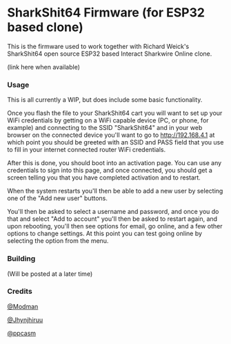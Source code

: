 # SharkShit64 Firmware (for ESP32 based clone)



This is the firmware used to work together with Richard Weick's SharkShit64 open source ESP32 based Interact Sharkwire Online clone.



(link here when available)



### Usage



This is all currently a WIP, but does include some basic functionality.



Once you flash the file to your SharkShit64 cart you will want to set up your WiFi credentials by getting on a WiFi capable device (PC, or phone, for example) and connecting to the SSID "SharkShit64" and in your web browser on the connected device you'll want to go to http://192.168.4.1 at which point you should be greeted with an SSID and PASS field that you use to fill in your internet connected router WiFi credentials.



After this is done, you should boot into an activation page. You can use any credentials to sign into this page, and once connected, you should get a screen telling you that you have completed activation and to restart.



When the system restarts you'll then be able to add a new user by selecting one of the "Add new user" buttons.



You'll then be asked to select a username and password, and once you do that and select "Add to account" you'll then be asked to restart again, and upon rebooting, you'll then see options for email, go online, and a few other options to change settings. At this point you can test going online by selecting the option from the menu.



### Building

(Will be posted at a later time)



### Credits

[@Modman](https://github.com/RWeick/)

[@Jhynjhiruu](https://github.com/Jhynjhiruu/)

[@ppcasm](https://github.com/ppcasm/)

